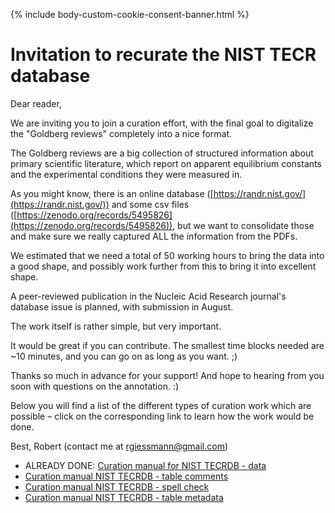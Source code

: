 {% include body-custom-cookie-consent-banner.html %}

# Invitation to recurate the NIST TECR database

Dear reader,

We are inviting you to join a curation effort, with the final goal to digitalize the "Goldberg reviews" completely into a nice format.

The Goldberg reviews are a big collection of structured information about primary scientific literature, which report on apparent equilibrium constants and the experimental conditions they were measured in. 

As you might know, there is an online database ([https://randr.nist.gov/](https://randr.nist.gov/)) and some csv files ([https://zenodo.org/records/5495826](https://zenodo.org/records/5495826)), but we want to consolidate those and make sure we really captured ALL the information from the PDFs. 

We estimated that we need a total of 50 working hours to bring the data into a good shape, and possibly work further from this to bring it into excellent shape.

A peer-reviewed publication in the Nucleic Acid Research journal's database issue is planned, with submission in August.

The work itself is rather simple, but very important.

It would be great if you can contribute. The smallest time blocks needed are ~10 minutes, and you can go on as long as you want. ;)


Thanks so much in advance for your support! And hope to hearing from you soon with questions on the annotation. :)

Below you will find a list of the different types of curation work which are possible – click on the corresponding link to learn how the work would be done.

Best,
   Robert (contact me at rgiessmann@gmail.com)

* ALREADY DONE: [Curation manual for NIST TECRDB - data](https://docs.google.com/document/d/1vu0S6aNTA0xo8yGulJwdtE8lWITPstZMd0N-h5mADYc/edit)
* [Curation manual NIST TECRDB - table comments](https://docs.google.com/document/d/1e2RdKq01vSWxJi_Cq_ZlwgQO7s02EBOYUosVWn7hKmU/edit)
* [Curation manual NIST TECRDB - spell check](https://docs.google.com/document/d/1YMAPBcn2PVD2eGSTyew5MtPpABo6zCTyCy2SbSq5U_M/edit)
* [Curation manual NIST TECRDB - table metadata](https://docs.google.com/document/d/12ShYTE-Ss3HJ6nhTeL0XBnlyM5fkCstl55L1x9rxuCU/edit)
